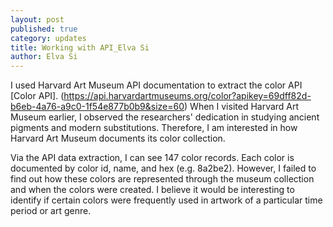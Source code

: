 ```yaml
---
layout: post
published: true
category: updates
title: Working with API_Elva Si
author: Elva Si
---
```

I used Harvard Art Museum API documentation to extract the color API [Color API]. (https://api.harvardartmuseums.org/color?apikey=69dff82d-b6eb-4a76-a9c0-1f54e877b0b9&size=60) When I visited Harvard Art Museum earlier, I observed the researchers' dedication in studying ancient pigments and modern substitutions. Therefore, I am interested in how Harvard Art Museum documents its color collection. 

Via the API data extraction, I can see 147 color records. Each color is documented by color id, name, and hex (e.g. 8a2be2). However, I failed to find out how these colors are represented through the museum collection and when the colors were created. I believe it would be interesting to identify if certain colors were frequently used in artwork of a particular time period or art genre.
